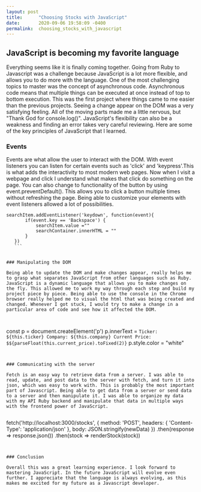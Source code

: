 ```yaml
---
layout: post
title:      "Choosing Stocks with JavaScript"
date:       2020-09-06 19:58:09 -0400
permalink:  choosing_stocks_with_javascript
---
```


## JavaScript is becoming my favorite language

Everything seems like it is finally coming together. Going from Ruby to Javascript was a challenge because JavaScript is a lot more flexible, and allows you to do more with the language. One of the most challenging topics to master was the concept of asynchronous code. Asynchronous code means that multiple things can be executed at once instead of top to bottom execution. This was the first project where things came to me easier than the previous projects. Seeing a change appear on the DOM was a very satisfying feeling. All of the moving parts made me a little nervous, but "Thank God for console.log()". JavaScript's flexibility can also be a weakness and finding an error takes very careful reviewing.  Here are some of the key principles of JavaScript that I learned.

### Events

Events are what allow the user to interact with the DOM. With event listeners you can listen for certain events such as 'click' and 'keypress'.This is what adds the interactivity to most modern web pages. Now when I visit a webpage and click I understand what makes that click do something on the page. You can also change to functionality of the button by using event.preventDefault(). This allows you to click a button multiple times without refreshing the page. Being able to customize your elements with event listeners allowed a lot of possibilities.


 ```
 searchItem.addEventListener('keydown', function(event){
        if(event.key == 'Backspace') {
            searchItem.value =""
            searchContainer.innerHTML = ""
        }
    })
	```


### Manipulating the DOM

Being able to update the DOM and make changes appear, really helps me to grasp what separates JavaScript from other languages such as Ruby. JavaScript is a dynamic language that allows you to make changes on the fly. This allowed me to work my way through each step and build my project piece by piece. Being able to use the console in the Chrome browser really helped me to visual the html that was being created and changed. Whenever I got stuck, I would try to make a change in a particular area of code and see how it affected the DOM.



```
const p = document.createElement('p')
p.innerText = `Ticker: ${this.ticker}
                        Company: ${this.company}
                         Current Price: $${parseFloat(this.current_price).toFixed(2)}`
 p.style.color = "white" 
 ```


### Communicating with the server

Fetch is an easy way to retrieve data from a server. I was able to read, update, and post data to the server with fetch, and turn it into json, which was easy to work with. This is probably the most important part of Javascript. Being able to get data from a server or send data to a server and then manipulate it. I was able to organize my data with my API Ruby backend and manipulate that data in multiple ways with the frontend power of JavaScript.


```

fetch('http://localhost:3000/stocks', {
     method: 'POST',
     headers: {
     'Content-Type': 'application/json'
     },
     body: JSON.stringify(newData)
 })
 .then(response => response.json())
 .then(stock => renderStock(stock))
 
 ```
 
 
 ### Conclusion
 
Overall this was a great learning experience. I look forward to mastering JavaScript. In the future JavaScript will evolve even further. I appreciate that the language is always evolving, as this makes me excited for my future as a Javascript developer.



